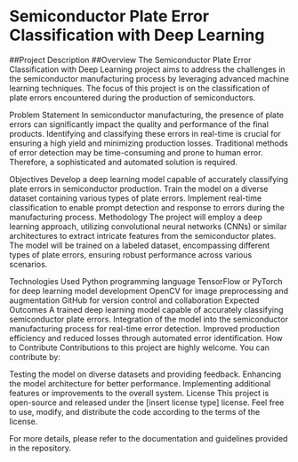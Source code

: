 # Semiconductor Plate Error Classification with Deep Learning

##Project Description
##Overview
The Semiconductor Plate Error Classification with Deep Learning project aims to address the challenges in the semiconductor manufacturing process by leveraging advanced machine learning techniques. The focus of this project is on the classification of plate errors encountered during the production of semiconductors.

Problem Statement
In semiconductor manufacturing, the presence of plate errors can significantly impact the quality and performance of the final products. Identifying and classifying these errors in real-time is crucial for ensuring a high yield and minimizing production losses. Traditional methods of error detection may be time-consuming and prone to human error. Therefore, a sophisticated and automated solution is required.

Objectives
Develop a deep learning model capable of accurately classifying plate errors in semiconductor production.
Train the model on a diverse dataset containing various types of plate errors.
Implement real-time classification to enable prompt detection and response to errors during the manufacturing process.
Methodology
The project will employ a deep learning approach, utilizing convolutional neural networks (CNNs) or similar architectures to extract intricate features from the semiconductor plates. The model will be trained on a labeled dataset, encompassing different types of plate errors, ensuring robust performance across various scenarios.

Technologies Used
Python programming language
TensorFlow or PyTorch for deep learning model development
OpenCV for image preprocessing and augmentation
GitHub for version control and collaboration
Expected Outcomes
A trained deep learning model capable of accurately classifying semiconductor plate errors.
Integration of the model into the semiconductor manufacturing process for real-time error detection.
Improved production efficiency and reduced losses through automated error identification.
How to Contribute
Contributions to this project are highly welcome. You can contribute by:

Testing the model on diverse datasets and providing feedback.
Enhancing the model architecture for better performance.
Implementing additional features or improvements to the overall system.
License
This project is open-source and released under the [insert license type] license. Feel free to use, modify, and distribute the code according to the terms of the license.

For more details, please refer to the documentation and guidelines provided in the repository.
